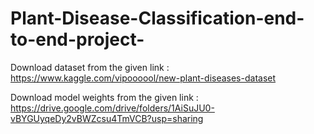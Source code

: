 # Plant-Disease-Classification-end-to-end-project-

Download dataset from the given link : https://www.kaggle.com/vipoooool/new-plant-diseases-dataset

Download model weights from the given link : https://drive.google.com/drive/folders/1AiSuJU0-vBYGUyqeDy2vBWZcsu4TmVCB?usp=sharing
